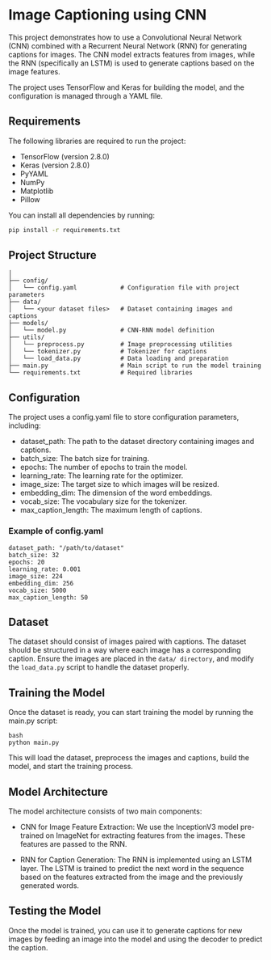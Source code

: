 # Image Captioning using CNN

This project demonstrates how to use a Convolutional Neural Network (CNN) combined with a Recurrent Neural Network (RNN) for generating captions for images. The CNN model extracts features from images, while the RNN (specifically an LSTM) is used to generate captions based on the image features.

The project uses TensorFlow and Keras for building the model, and the configuration is managed through a YAML file.

## Requirements

The following libraries are required to run the project:

- TensorFlow (version 2.8.0)
- Keras (version 2.8.0)
- PyYAML
- NumPy
- Matplotlib
- Pillow

You can install all dependencies by running:

```bash
pip install -r requirements.txt
```
## Project Structure
```Image_Captioning/
│
├── config/
│   └── config.yaml            # Configuration file with project parameters
├── data/
│   └── <your dataset files>   # Dataset containing images and captions
├── models/
│   └── model.py               # CNN-RNN model definition
├── utils/
│   └── preprocess.py          # Image preprocessing utilities
│   └── tokenizer.py           # Tokenizer for captions
│   └── load_data.py           # Data loading and preparation
├── main.py                    # Main script to run the model training
└── requirements.txt           # Required libraries
```

## Configuration

The project uses a config.yaml file to store configuration parameters, including:

- dataset_path: The path to the dataset directory containing images and captions.
- batch_size: The batch size for training.
- epochs: The number of epochs to train the model.
- learning_rate: The learning rate for the optimizer.
- image_size: The target size to which images will be resized.
- embedding_dim: The dimension of the word embeddings.
- vocab_size: The vocabulary size for the tokenizer.
- max_caption_length: The maximum length of captions.

### Example of config.yaml
```
dataset_path: "/path/to/dataset"
batch_size: 32
epochs: 20
learning_rate: 0.001
image_size: 224
embedding_dim: 256
vocab_size: 5000
max_caption_length: 50
```
## Dataset
The dataset should consist of images paired with captions. The dataset should be structured in a way where each image has a corresponding caption. Ensure the images are placed in the ```data/ directory```, and modify the ```load_data.py``` script to handle the dataset properly.

## Training the Model
Once the dataset is ready, you can start training the model by running the main.py script:
```
bash
python main.py
```
This will load the dataset, preprocess the images and captions, build the model, and start the training process.

## Model Architecture
The model architecture consists of two main components:

- CNN for Image Feature Extraction: We use the InceptionV3 model pre-trained on ImageNet for extracting features from the images. These features are passed to the RNN.

- RNN for Caption Generation: The RNN is implemented using an LSTM layer. The LSTM is trained to predict the next word in the sequence based on the features extracted from the image and the previously generated words.

## Testing the Model
Once the model is trained, you can use it to generate captions for new images by feeding an image into the model and using the decoder to predict the caption.



